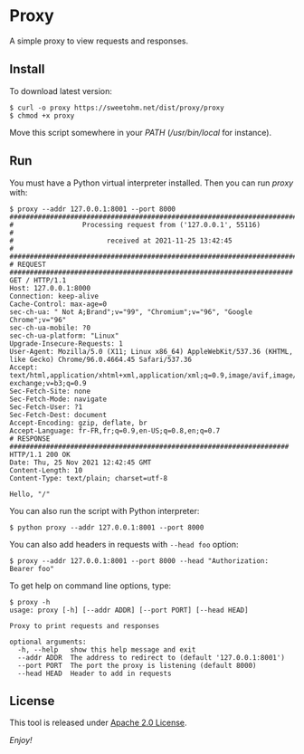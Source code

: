 # Proxy

A simple proxy to view requests and responses.

## Install

To download latest version:

```
$ curl -o proxy https://sweetohm.net/dist/proxy/proxy
$ chmod +x proxy
```

Move this script somewhere in your *PATH* (*/usr/bin/local* for instance).

## Run

You must have a Python virtual interpreter installed. Then you can run *proxy* with:

```
$ proxy --addr 127.0.0.1:8001 --port 8000
################################################################################
#                 Processing request from ('127.0.0.1', 55116)                 #
#                       received at 2021-11-25 13:42:45                        #
################################################################################
# REQUEST ######################################################################
GET / HTTP/1.1
Host: 127.0.0.1:8000
Connection: keep-alive
Cache-Control: max-age=0
sec-ch-ua: " Not A;Brand";v="99", "Chromium";v="96", "Google Chrome";v="96"
sec-ch-ua-mobile: ?0
sec-ch-ua-platform: "Linux"
Upgrade-Insecure-Requests: 1
User-Agent: Mozilla/5.0 (X11; Linux x86_64) AppleWebKit/537.36 (KHTML, like Gecko) Chrome/96.0.4664.45 Safari/537.36
Accept: text/html,application/xhtml+xml,application/xml;q=0.9,image/avif,image/webp,image/apng,*/*;q=0.8,application/signed-exchange;v=b3;q=0.9
Sec-Fetch-Site: none
Sec-Fetch-Mode: navigate
Sec-Fetch-User: ?1
Sec-Fetch-Dest: document
Accept-Encoding: gzip, deflate, br
Accept-Language: fr-FR,fr;q=0.9,en-US;q=0.8,en;q=0.7
# RESPONSE #####################################################################
HTTP/1.1 200 OK
Date: Thu, 25 Nov 2021 12:42:45 GMT
Content-Length: 10
Content-Type: text/plain; charset=utf-8

Hello, "/"
```

You can also run the script with Python interpreter:

```
$ python proxy --addr 127.0.0.1:8001 --port 8000
```

You can also add headers in requests with `--head foo` option:

```
$ proxy --addr 127.0.0.1:8001 --port 8000 --head "Authorization: Bearer foo"
```

To get help on command line options, type:

```
$ proxy -h
usage: proxy [-h] [--addr ADDR] [--port PORT] [--head HEAD]

Proxy to print requests and responses

optional arguments:
  -h, --help   show this help message and exit
  --addr ADDR  The address to redirect to (default '127.0.0.1:8001')
  --port PORT  The port the proxy is listening (default 8000)
  --head HEAD  Header to add in requests
```

## License

This tool is released under [Apache 2.0 License](http://www.apache.org/licenses/LICENSE-2.0).

*Enjoy!*
